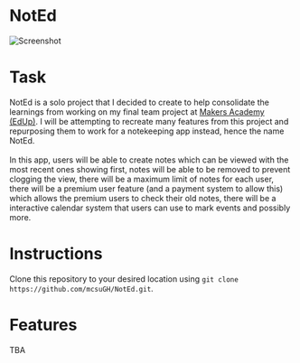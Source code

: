 # NotEd
![Screenshot](https://i.imgur.com/eLzuLRu.png)

# Task
NotEd is a solo project that I decided to create to help consolidate the learnings from working on my final team project at [Makers Academy (EdUp)](https://github.com/jmcnally17/EdUp). I will be attempting to recreate many features from this project and repurposing them to work for a notekeeping app instead, hence the name NotEd.\
\
In this app, users will be able to create notes which can be viewed with the most recent ones showing first, notes will be able to be removed to prevent clogging the view, there will be a maximum limit of notes for each user, there will be a premium user feature (and a payment system to allow this) which allows the premium users to check their old notes, there will be a interactive calendar system that users can use to mark events and possibly more.

# Instructions
Clone this repository to your desired location using `git clone https://github.com/mcsuGH/NotEd.git`.

# Features
TBA
